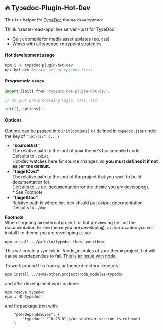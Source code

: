 ## :fire: Typedoc-Plugin-Hot-Dev
This is a helper for [TypeDoc](https://typedoc.org/) theme development.  

Think 'create-react-app' live server - just for TypeDoc.
- Quick compile for media asset updates (eg. css)
- Works with all typedoc entrypoint strategies.

#### Hot development usage
```bash
npm i -D typedoc-plugin-hot-dev
npx hot-dev #please set up options first
```
#### Programatic usage
```ts
import {init} from 'typedoc-hot-plugin-hot-dev';

// do your pre-processing logic, sass, etc.

init([, options]);

```

#### Options
Options can be passed into `init(options)` or defined in `typedoc.json` under the key of `"hot-dev":{...}`

- **"sourceDist"**  
  The relative path to the root of your theme's tsc compiled code.  
  Defaults to `./dist`.  
  Hot-dev watches here for source changes, so **you must defined it if not as per the default.**
- **"targetCwd"**  
  The relative path to the root of the project that you want to build documentation for.  
  Defaults to `./` (ie. documentation for the theme you are developing).  
  \* See Footnote
- **"targetDoc"**  
  Relative path to where hot-dev should put output documentation.  
  Defaults to `./doc`

**Footnote**  
When targeting an external project for hot previewing (ie. not the documentation for the theme you are developing), at that location you will install the theme you are developing as so:
```
npm install ../path/to/typedoc-theme-yourtheme
```

This will create a symlink in ./node_modules of your theme project, but will cause peerdependies to fail. [This is an issue with node](https://github.com/npm/npm/issues/5875).

To work around this from your theme directory directory:
```
npm install ../some/other/project/node_modules/typedoc
```

and after development work is done:
```
npm remove typedoc
npm i -D typedoc
```
and fix package.json with:
```jsonc
	"peerDependencies": {
		"typedoc": "^0.23.0" //or whatever version is relevant
	}
```
